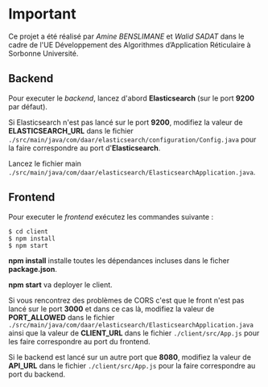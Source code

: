 # Important

Ce projet a été réalisé par *Amine BENSLIMANE* et *Walid SADAT* dans le cadre de l'UE Développement des Algorithmes d’Application Réticulaire à Sorbonne Université.

## Backend
Pour executer le *backend*, lancez d'abord **Elasticsearch** (sur le port **9200** par défaut).

Si Elasticsearch n'est pas lancé sur le port **9200**, modifiez la valeur de **ELASTICSEARCH_URL** dans le fichier `./src/main/java/com/daar/elasticsearch/configuration/Config.java` pour la faire correspondre au port d'**Elasticsearch**.

Lancez le fichier main `./src/main/java/com/daar/elasticsearch/ElasticsearchApplication.java`.

## Frontend
Pour executer le *frontend* exécutez les commandes suivante :
```
$ cd client
$ npm install
$ npm start
```

**npm install** installe toutes les dépendances incluses dans le ficher **package.json**.

**npm start** va deployer le client.

Si vous rencontrez des problèmes de CORS c'est que le front n'est pas lancé sur le port **3000** et dans ce cas là, modifiez la valeur de **PORT_ALLOWED** dans le fichier `./src/main/java/com/daar/elasticsearch/ElasticsearchApplication.java` ainsi que la valeur de **CLIENT_URL** dans le fichier `./client/src/App.js` pour les faire correspondre au port du frontend.

Si le backend est lancé sur un autre port que **8080**, modifiez la valeur de **API_URL** dans le fichier `./client/src/App.js` pour la faire correspondre au port du backend.
